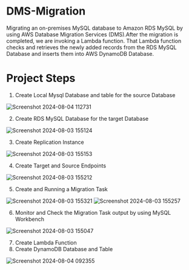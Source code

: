 # DMS-Migration

Migrating an on-premises MySQL database to Amazon RDS MySQL by using AWS Database Migration Services (DMS).After the migration is completed, we are invoking a Lambda function. That Lambda function checks and retrieves the newly added records from the RDS MySQL Database and inserts them into AWS DynamoDB Database.

# Project Steps
1. Create Local Mysql Database and table for the source Database

![Screenshot 2024-08-04 112731](https://github.com/user-attachments/assets/dc5e33f6-e7ad-48ac-9fa1-3be6cfe7e727)

2. Create RDS MySQL Database for the target Database

![Screenshot 2024-08-03 155124](https://github.com/user-attachments/assets/19d6e4df-8a93-4821-8f60-d09e5fceba91)


3. Create Replication Instance

![Screenshot 2024-08-03 155153](https://github.com/user-attachments/assets/700a9bce-7016-43ad-b06d-d8bfd7866a82)


4. Create Target and Source Endpoints

![Screenshot 2024-08-03 155212](https://github.com/user-attachments/assets/55f9c2b2-9f59-41fe-bbdd-b4c742815d89)

5. Create and Running a Migration Task

![Screenshot 2024-08-03 155321](https://github.com/user-attachments/assets/c89959a2-96ee-447d-a44d-d72e48b5db98)
![Screenshot 2024-08-03 155257](https://github.com/user-attachments/assets/0c84d26f-6c40-4a88-964b-36b65562def4)


6. Monitor and Check the Migration Task output by using MySQL Workbench

![Screenshot 2024-08-03 155047](https://github.com/user-attachments/assets/8c92de38-865f-49b7-8389-764a62c5d140)

7. Create Lambda Function
8. Create DynamoDB Database and Table

![Screenshot 2024-08-04 092355](https://github.com/user-attachments/assets/5b2a8af7-fb55-40bd-bc21-f16a06071e04)

